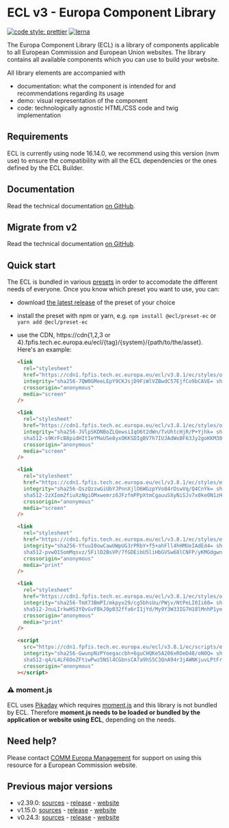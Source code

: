 # ECL v3 - Europa Component Library

[![code style: prettier](https://img.shields.io/badge/code_style-prettier-ff69b4.svg?style=flat-square)](https://github.com/prettier/prettier)
[![lerna](https://img.shields.io/badge/maintained%20with-lerna-cc00ff.svg)](https://lernajs.io/)

The Europa Component Library (ECL) is a library of components applicable to all European Commission and European Union websites. The library contains all available components which you can use to build your website.

All library elements are accompanied with

- documentation: what the component is intended for and recommendations regarding its usage
- demo: visual representation of the component
- code: technologically agnostic HTML/CSS code and twig implementation

## Requirements

ECL is currently using node 16.14.0, we recommend using this version (nvm use) to ensure the compatibility with all the ECL dependencies or the ones defined by the ECL Builder.

## Documentation

Read the technical documentation [on GitHub](docs/README.md).

## Migrate from v2

Read the technical documentation [on GitHub](docs/Migrating-v3.md).

## Quick start

The ECL is bundled in various [presets](docs/presets.md) in order to accomodate the different needs of everyone. Once you know which preset you want to use, you can:

- download [the latest release](https://github.com/ec-europa/europa-component-library/releases/latest) of the preset of your choice
- install the preset with npm or yarn, e.g. `npm install @ecl/preset-ec` or `yarn add @ecl/preset-ec`
- use the CDN, https://cdn{1,2,3 or 4}.fpfis.tech.ec.europa.eu/ecl/{tag}/{system}/{path/to/the/asset}. Here's an example:

  ```html
  <link
    rel="stylesheet"
    href="https://cdn1.fpfis.tech.ec.europa.eu/ecl/v3.8.1/ec/styles/optional/ecl-ec-default.css"
    integrity="sha256-7QW0GMeeLEpY9CKJsjD9FiWlVZBwdC57EjfCo9bCAVE= sha384-PLOtRjbyAjmFgy07TIei9LDfmXsaeyenNBHmXXhK+xcGHHK6s+dt+e8Vq7nD/zm2 sha512-msb2h+nz8Fctd8m0OGC2jO8ksFX6vp3ELDW4VjZMOnWmsf6qZ1AaPKBHGoiGhQzrQOQBwOoUusGBF62pj9JqPA=="
    crossorigin="anonymous"
    media="screen"
  />
  ```

  ```html
  <link
    rel="stylesheet"
    href="https://cdn1.fpfis.tech.ec.europa.eu/ecl/v3.8.1/ec/styles/optional/ecl-reset.css"
    integrity="sha256-JVlpSKDNBoZLQewsiIqO6t2dWn/TvUhtcHjR/P+Yjhk= sha384-VeH9C6n3aj0wJd0q8TBVfauPE5/ZV2UWe1w5IETG0nLYbIikjpWrd4emEpguDs8h
    sha512-s9KrFcB8pidHItIeYMaUSe8yxOKKSDIgBV7h7IUJAdWxBF63Jy2goKKM30tp8qvvQST1KsDNBe4fGi+9YXUPkg=="
    crossorigin="anonymous"
    media="screen"
  />
  ```

  ```html
  <link
    rel="stylesheet"
    href="https://cdn1.fpfis.tech.ec.europa.eu/ecl/v3.8.1/ec/styles/ecl-ec.css"
    integrity="sha256-QszQzzwGiUbYJPnnXjlO6WGzpYVo84rDswVq/Q4CnYk= sha384-gqGNvVAeyZX1187jduzii/krtd4yltWZ0bdkBtyd66EHoZigG8dJjH/Xu38/n8FA
    sha512-2zXIom2fiuXzNgiOMxwemrz6JFzfmPPpXtmCgauuSXyNiSJv7x0ke0N1zHKrRBBEDlX0gTFaeYPUxBjqQvAS0g=="
    crossorigin="anonymous"
    media="screen"
  />
  ```

  ```html
  <link
    rel="stylesheet"
    href="https://cdn1.fpfis.tech.ec.europa.eu/ecl/v3.8.1/ec/styles/ecl-ec-print.css"
    integrity="sha256-YfuuI0owCawUWpUG3rPRbY+f5+ahFll4hHMUeIAdEd4= sha384-UTnS99GiNnQwrfMm2EMgr1BMSKd2s1dzDbOazWNbo30bc72sszKP9VdrhqDyIIVp
    sha512-pvwO1SomMqsvz/5FilD2BsVP/7fGDEibU5liHbGVSw68lCNFP/yKMGdgwn9CzxzKdwEEspiyvm4tHEk5b9Joew=="
    crossorigin="anonymous"
    media="print"
  />
  ```

  ```html
  <link
    rel="stylesheet"
    href="https://cdn1.fpfis.tech.ec.europa.eu/ecl/v3.8.1/ec/styles/optional/ecl-ec-default-print.css"
    integrity="sha256-TmX73BmPI/mkpyx29/cg5bhsUu/PWjv/NtPeLI0Ii60= sha384-0zdFYLXqm/RMl8PCtgSIzz1xqU6ob2YTWaQPeC2j4ou49waJAGY1iuqRNc5zpV9f
    sha512-JnuLIrkwHS3YQvGvFBkJ0p032ffa6rI1jYd/My9Y3W33IG7H18lMnhP1ye0yEPr3n6zknHMDRlt/ixUwmyRJZg=="
    crossorigin="anonymous"
    media="print"
  />
  ```

  ```html
  <script
    src="https://cdn1.fpfis.tech.ec.europa.eu/ecl/v3.8.1/ec/scripts/ecl-ec.js"
    integrity="sha256-GwunpNzPYoegaccbh+6guCHQKe5A206xROeD48/oN0Q= sha384-eg3XYuJ0O+7kqD5sB4mc1U+OaklD6RvR1SuP9Uqjngr4usXfsICdEY9EmN9pIwOo
    sha512-q4/L4LF6OoZFtiwPwz5NSl4CGbnsCA7a9hS5C3QnA94r3jAWNKjuvLPtFr8kKyefTIOqzeVVwNIeqO+Bt966QA=="
    crossorigin="anonymous"
  ></script>
  ```

### :warning: moment.js

ECL uses [Pikaday](https://github.com/Pikaday/Pikaday) which requires [moment.js](https://momentjs.com/) and this library is not bundled by ECL.
Therefore **moment.js needs to be loaded or bundled by the application or website using ECL**, depending on the needs.

## Need help?

Please contact [COMM Europa Management](mailto:Europamanagement@ec.europa.eu) for support on using this resource for a European Commission website.

## Previous major versions

- v2.39.0: [sources](https://github.com/ec-europa/europa-component-library/tree/v2) - [release](https://github.com/ec-europa/europa-component-library/releases/tag/v2.39.0) - [website](https://ec.europa.eu/component-library/v2.39.0/)
- v1.15.0: [sources](https://github.com/ec-europa/europa-component-library/tree/v1) - [release](https://github.com/ec-europa/europa-component-library/releases/tag/v1.15.0) - [website](https://ec.europa.eu/component-library/v1.15.0/)
- v0.24.3: [sources](https://github.com/ec-europa/europa-component-library/tree/v0) - [release](https://github.com/ec-europa/europa-component-library/releases/tag/v0.24.3) - [website](https://ec.europa.eu/component-library/v0.24.3/)
